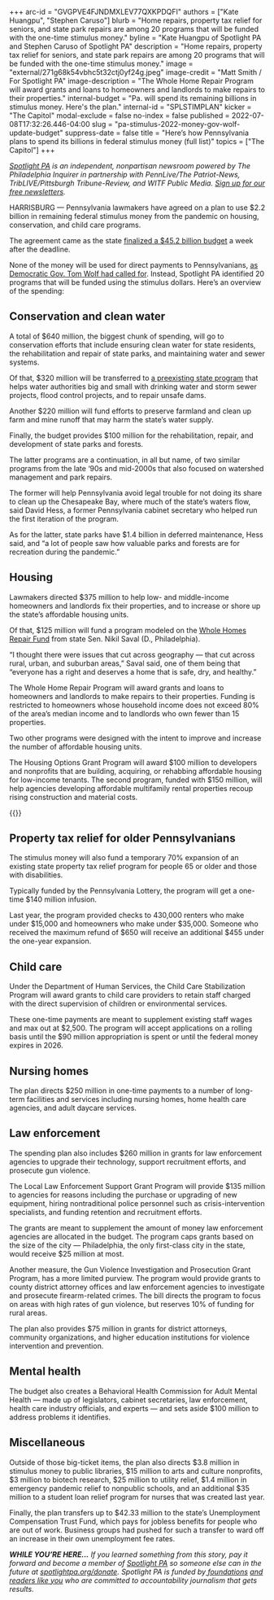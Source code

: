 +++
arc-id = "GVGPVE4FJNDMXLEV77QXKPDQFI"
authors = ["Kate Huangpu", "Stephen Caruso"]
blurb = "Home repairs, property tax relief for seniors, and state park repairs are among 20 programs that will be funded with the one-time stimulus money."
byline = "Kate Huangpu of Spotlight PA and Stephen Caruso of Spotlight PA"
description = "Home repairs, property tax relief for seniors, and state park repairs are among 20 programs that will be funded with the one-time stimulus money."
image = "external/271g68k54vbhc5t32ctj0yf24g.jpeg"
image-credit = "Matt Smith / For Spotlight PA"
image-description = "The Whole Home Repair Program will award grants and loans to homeowners and landlords to make repairs to their properties."
internal-budget = "Pa. will spend its remaining billions in stimulus money. Here's the plan."
internal-id = "SPLSTIMPLAN"
kicker = "The Capitol"
modal-exclude = false
no-index = false
published = 2022-07-08T17:32:26.446-04:00
slug = "pa-stimulus-2022-money-gov-wolf-update-budget"
suppress-date = false
title = "Here’s how Pennsylvania plans to spend its billions in federal stimulus money (full list)"
topics = ["The Capitol"]
+++

<a href="https://www.spotlightpa.org/"><i>Spotlight PA</i></a><i> is an independent, nonpartisan newsroom powered by The Philadelphia Inquirer in partnership with PennLive/The Patriot-News, TribLIVE/Pittsburgh Tribune-Review, and WITF Public Media. </i><a href="https://www.spotlightpa.org/newsletters"><i>Sign up for our free newsletters</i></a><i>.</i>

HARRISBURG — Pennsylvania lawmakers have agreed on a plan to use $2.2 billion in remaining federal stimulus money from the pandemic on housing, conservation, and child care programs.

The agreement came as the state <a href="https://www.spotlightpa.org/news/2022/07/pa-budget-education-funding-stimulus-money-plan/">finalized a $45.2 billion budget</a> a week after the deadline.

None of the money will be used for direct payments to Pennsylvanians, <a href="https://web.archive.org/web/20230116210352/https://www.governor.pa.gov/newsroom/wolf-administration-continues-push-for-2000-direct-payments-to-pennsylvanians-as-prices-soar/">as Democratic Gov. Tom Wolf had called for</a>. Instead, Spotlight PA identified 20 programs that will be funded using the stimulus dollars. Here’s an overview of the spending:

<script src="https://www.spotlightpa.org/embed.js" async></script><div data-spl-embed-version="1" data-spl-src="https://www.spotlightpa.org/embeds/newsletter/"></div>

## Conservation and clean water

A total of $640 million, the biggest chunk of spending, will go to conservation efforts that include ensuring clean water for state residents, the rehabilitation and repair of state parks, and maintaining water and sewer systems.

Of that, $320 million will be transferred to <a href="https://dced.pa.gov/programs-funding/commonwealth-financing-authority-cfa/h20-pa/">a preexisting state program</a> that helps water authorities big and small with drinking water and storm sewer projects, flood control projects, and to repair unsafe dams.

Another $220 million will fund efforts to preserve farmland and clean up farm and mine runoff that may harm the state’s water supply.

Finally, the budget provides $100 million for the rehabilitation, repair, and development of state parks and forests.

The latter programs are a continuation, in all but name, of two similar programs from the late ‘90s and mid-2000s that also focused on watershed management and park repairs.

The former will help Pennsylvania avoid legal trouble for not doing its share to clean up the Chesapeake Bay, where much of the state’s waters flow, said David Hess, a former Pennsylvania cabinet secretary who helped run the first iteration of the program.

As for the latter, state parks have $1.4 billion in deferred maintenance, Hess said, and “a lot of people saw how valuable parks and forests are for recreation during the pandemic.”

## Housing

Lawmakers directed $375 million to help low- and middle-income homeowners and landlords fix their properties, and to increase or shore up the state’s affordable housing units.

Of that, $125 million will fund a program modeled on the <a href="https://www.legis.state.pa.us/cfdocs/billinfo/billinfo.cfm?syear=2021&sind=0&body=S&type=B&bn=1135">Whole Homes Repair Fund</a> from state Sen. Nikil Saval (D., Philadelphia).

“I thought there were issues that cut across geography — that cut across rural, urban, and suburban areas,” Saval said, one of them being that “everyone has a right and deserves a home that is safe, dry, and healthy.”

The Whole Home Repair Program will award grants and loans to homeowners and landlords to make repairs to their properties. Funding is restricted to homeowners whose household income does not exceed 80% of the area’s median income and to landlords who own fewer than 15 properties.

Two other programs were designed with the intent to improve and increase the number of affordable housing units.

The Housing Options Grant Program will award $100 million to developers and nonprofits that are building, acquiring, or rehabbing affordable housing for low-income tenants. The second program, funded with $150 million, will help agencies developing affordable multifamily rental properties recoup rising construction and material costs.

{{<picture src="external/98xbqakg6ngbpgrxteh8sccsvw.jpeg" description="$125 million will fund a program modeled on the Whole Homes Repair Fund from state Sen. Nikil Saval (D., Philadelphia)." caption="$125 million will fund a program modeled on the Whole Homes Repair Fund from state Sen. Nikil Saval (D., Philadelphia)." credit="MONICA HERNDON / Philadelphia Inquirer">}} 

## Property tax relief for older Pennsylvanians

The stimulus money will also fund a temporary 70% expansion of an existing state property tax relief program for people 65 or older and those with disabilities.

Typically funded by the Pennsylvania Lottery, the program will get a one-time $140 million infusion.

Last year, the program provided checks to 430,000 renters who make under $15,000 and homeowners who make under $35,000. Someone who received the maximum refund of $650 will receive an additional $455 under the one-year expansion.

## Child care

Under the Department of Human Services, the Child Care Stabilization Program will award grants to child care providers to retain staff charged with the direct supervision of children or environmental services.

These one-time payments are meant to supplement existing staff wages and max out at $2,500. The program will accept applications on a rolling basis until the $90 million appropriation is spent or until the federal money expires in 2026.

## Nursing homes

The plan directs $250 million in one-time payments to a number of long-term facilities and services including nursing homes, home health care agencies, and adult daycare services.

## Law enforcement

The spending plan also includes $260 million in grants for law enforcement agencies to upgrade their technology, support recruitment efforts, and prosecute gun violence.

The Local Law Enforcement Support Grant Program will provide $135 million to agencies for reasons including the purchase or upgrading of new equipment, hiring nontraditional police personnel such as crisis-intervention specialists, and funding retention and recruitment efforts.

The grants are meant to supplement the amount of money law enforcement agencies are allocated in the budget. The program caps grants based on the size of the city — Philadelphia, the only first-class city in the state, would receive $25 million at most.

Another measure, the Gun Violence Investigation and Prosecution Grant Program, has a more limited purview. The program would provide grants to county district attorney offices and law enforcement agencies to investigate and prosecute firearm-related crimes. The bill directs the program to focus on areas with high rates of gun violence, but reserves 10% of funding for rural areas.

The plan also provides $75 million in grants for district attorneys, community organizations, and higher education institutions for violence intervention and prevention.

<script src="https://www.spotlightpa.org/embed.js" async></script><div data-spl-embed-version="1" data-spl-src="https://www.spotlightpa.org/embeds/donate/"></div>

## Mental health

The budget also creates a Behavioral Health Commission for Adult Mental Health — made up of legislators, cabinet secretaries, law enforcement, health care industry officials, and experts — and sets aside $100 million to address problems it identifies.

## Miscellaneous

Outside of those big-ticket items, the plan also directs $3.8 million in stimulus money to public libraries, $15 million to arts and culture nonprofits, $3 million to biotech research, $25 million to utility relief, $1.4 million in emergency pandemic relief to nonpublic schools, and an additional $35 million to a student loan relief program for nurses that was created last year.

Finally, the plan transfers up to $42.33 million to the state’s Unemployment Compensation Trust Fund, which pays for jobless benefits for people who are out of work. Business groups had pushed for such a transfer to ward off an increase in their own unemployment fee rates.

<i><b>WHILE YOU’RE HERE...</b></i><i> If you learned something from this story, pay it forward and become a member of </i><a href="https://www.spotlightpa.org/"><i>Spotlight PA</i></a><i> so someone else can in the future at </i><a href="http://spotlightpa.org/donate"><i>spotlightpa.org/donate</i></a><i>. Spotlight PA is funded by</i><a href="https://www.spotlightpa.org/support"><i> foundations</i></a><i> </i><a href="https://www.spotlightpa.org/support"><i>and readers like you</i></a><i> who are committed to accountability journalism that gets results.</i>
